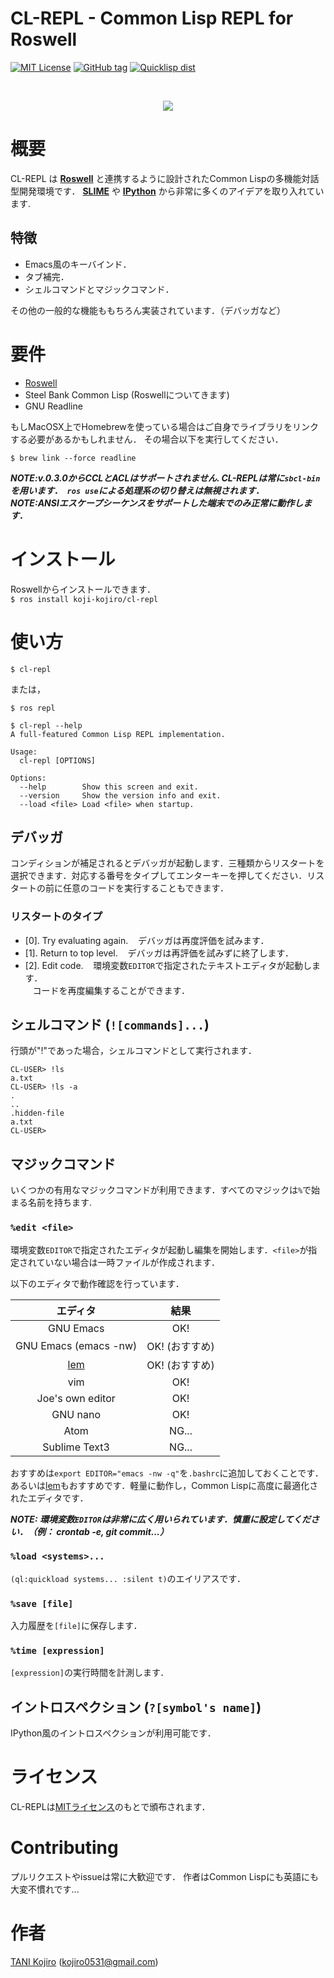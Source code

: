 # CL-REPL - Common Lisp REPL for Roswell

[![MIT License](http://img.shields.io/badge/license-MIT-blue.svg?style=flat)](https://github.com/koji-kojiro/cl-repl/blob/master/LICENSE)
[![GitHub tag](https://img.shields.io/github/tag/koji-kojiro/cl-repl.svg?style=flat)](https://github.com/koji-kojiro/cl-repl/releases)
[![Quicklisp dist](http://quickdocs.org/badge/cl-repl.svg)](http://quickdocs.org/cl-repl/)

<br>
<p align="center">
  <img src="https://github.com/koji-kojiro/cl-repl/blob/master/image/cl-repl.gif">
</p>

# 概要

CL-REPL は **[Roswell](https://github.com/roswell/roswell/)** と連携するように設計されたCommon Lispの多機能対話型開発環境です．  **[SLIME](https://github.com/slime/slime)** や **[IPython](https://github.com/ipython/ipython)** から非常に多くのアイデアを取り入れています.

## 特徴

- Emacs風のキーバインド．<br>
- タブ補完．
- シェルコマンドとマジックコマンド．

その他の一般的な機能ももちろん実装されています．（デバッガなど）

# 要件
- [Roswell](https://github.com/roswell/roswell/)
- Steel Bank Common Lisp (Roswellについてきます)
- GNU Readline

もしMacOSX上でHomebrewを使っている場合はご自身でライブラリをリンクする必要があるかもしれません．
その場合以下を実行してください．

```
$ brew link --force readline
```

***NOTE:v.0.3.0からCCLとACLはサポートされません. CL-REPLは常に`sbcl-bin`を用います．` ros use`による処理系の切り替えは無視されます．*** <br> ***NOTE:ANSIエスケープシーケンスをサポートした端末でのみ正常に動作します．*** 

# インストール

Roswellからインストールできます．<br>
`$ ros install koji-kojiro/cl-repl`

# 使い方
`$ cl-repl`

または，

`$ ros repl`

```
$ cl-repl --help
A full-featured Common Lisp REPL implementation.

Usage:
  cl-repl [OPTIONS]

Options:
  --help        Show this screen and exit.
  --version     Show the version info and exit.
  --load <file> Load <file> when startup.

```

## デバッガ
コンディションが補足されるとデバッガが起動します．三種類からリスタートを選択できます．対応する番号をタイプしてエンターキーを押してください．リスタートの前に任意のコードを実行することもできます．

### リスタートのタイプ
- [0]. Try evaluating again.
    デバッガは再度評価を試みます．
- [1]. Return to top level.
    デバッガは再評価を試みずに終了します．
- [2]. Edit code.
    環境変数`EDITOR`で指定されたテキストエディタが起動します．<br>
    コードを再度編集することができます．

## シェルコマンド (`![commands]...`)

行頭が"!"であった場合，シェルコマンドとして実行されます．

```
CL-USER> !ls
a.txt
CL-USER> !ls -a
.
..
.hidden-file
a.txt
CL-USER>
```

## マジックコマンド

いくつかの有用なマジックコマンドが利用できます．すべてのマジックは`%`で始まる名前を持ちます.

### `%edit <file>`
環境変数`EDITOR`で指定されたエディタが起動し編集を開始します．`<file>`が指定されていない場合は一時ファイルが作成されます．

以下のエディタで動作確認を行っています．

| エディタ | 結果 |
|:----------:|:-----------:|
| GNU Emacs | OK! |
| GNU Emacs (emacs -nw) | OK! (おすすめ)|
| [lem](https://github.com/cxxxr/lem) | OK!  (おすすめ)|
| vim | OK! |
| Joe's own editor | OK! |
| GNU nano | OK! |
| Atom | NG... |
| Sublime Text3 | NG... |

おすすめは`export EDITOR="emacs -nw -q"`を`.bashrc`に追加しておくことです．あるいは[lem](https://github.com/cxxxr/lem)もおすすめです．軽量に動作し，Common Lispに高度に最適化されたエディタです．

***NOTE: 環境変数`EDITOR`は非常に広く用いられています．慎重に設定してください．（例： crontab -e, git commit...）***

### `%load <systems>...`

`(ql:quickload systems... :silent t)`のエイリアスです．

### `%save [file]`

入力履歴を`[file]`に保存します．

### `%time [expression]`

`[expression]`の実行時間を計測します．

## イントロスペクション (`?[symbol's name]`)

IPython風のイントロスペクションが利用可能です．

# ライセンス

CL-REPLは[MITライセンス](LICENSE)のもとで頒布されます．

# Contributing

プルリクエストやissueは常に大歓迎です．
作者はCommon Lispにも英語にも大変不慣れです...

# 作者

[TANI Kojiro](https://github.com/koji-kojiro) (kojiro0531@gmail.com)
